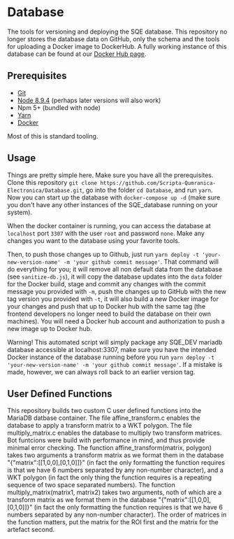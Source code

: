 # Database

The tools for versioning and deploying the SQE database.  This repository no longer stores the database data on GitHub, only the schema and the tools for uploading a Docker image to DockerHub.  A fully working instance of this database can be found at our [Docker Hub page](https://hub.docker.com/r/qumranica/sqe-database). 

## Prerequisites

* [Git](https://git-scm.com/book/en/v2/Getting-Started-Installing-Git)
* [Node 8.9.4](https://nodejs.org/en/download/) (perhaps later versions will also work)
* Npm 5+ (bundled with node)
* [Yarn](https://yarnpkg.com/en/docs/install)
* [Docker](https://docs.docker.com/install/)

Most of this is standard tooling.

## Usage

Things are pretty simple here.  Make sure you have all the prerequisites.  Clone this repository `git clone https://github.com/Scripta-Qumranica-Electronica/Database.git`, go into the folder `cd Database`, and run `yarn`.  Now you can start up the database with `docker-compose up -d` (make sure you don't have any other instances of the SQE_database running on your system).

When the docker container is running, you can access the database at `localhost` port `3307` with the user `root` and password `none`.  Make any changes you want to the database using your favorite tools.  

Then, to push those changes up to Github, just run `yarn deploy -t 'your-new-version-name' -m 'your github commit message'`.  That command will do everything for you; it will remove all non default data from the database (see `sanitize-db.js`), it will copy the database updates into the `data` folder for the Docker build, stage and commit any changes with the commit message you provided with `-m`, push the changes up to GitHub with the new tag version you provided with `-t`, it will also build a new Docker image for your changes and push that up to Docker hub with the same tag (the frontend developers no longer need to build the database on their own machines).  You will need a Docker hub account and authorization to push a new image up to Docker hub.

Warning!  This automated script will simply package any SQE_DEV mariadb database accessible at localhost:3307, make sure you have the intended Docker instance of the database running before you run `yarn deploy -t 'your-new-version-name' -m 'your github commit message'`.  If a mistake is made, however, we can always roll back to an earlier version tag.

## User Defined Functions

This repository builds two custom C user defined functions into the MariaDB datbase container.  The file affine_transform.c enables the database to apply a transform matrix to a WKT polygon.  The file multiply_matrix.c enables the database to multiply two transform matrices.  Bot funtcions were build with performance in mind, and thus provide minimal error checking. The function affine_transform(matrix, polygon) takes two arguments a transform matrix as we format them in the database "{\"matrix\":[[1,0,0],[0,1,0]]}" (in fact the only formatting the function requires is that we have 6 numbers separated by any non-number character), and a WKT polygon (in fact the only thing the function requires is a repeating sequence of two space separated numbers).  The function multiply_matrix(matrix1, matrix2) takes two arguments, noth of which are a transform matrix as we format them in the database "{\"matrix\":[[1,0,0],[0,1,0]]}" (in fact the only formatting the function requires is that we have 6 numbers separated by any non-number character).  The order of matrices in the function matters, put the matrix for the ROI first and the matrix for the artefact second.
